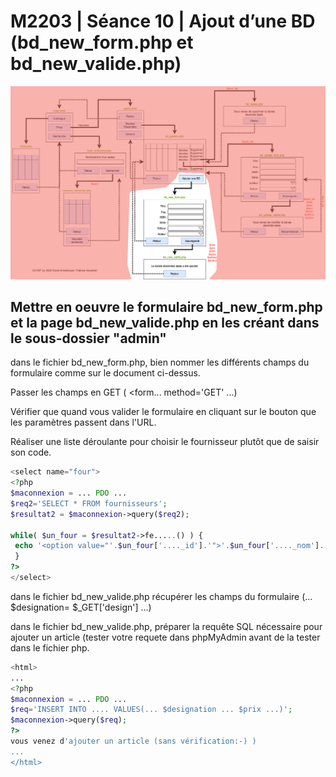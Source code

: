 # M2203 \| Séance 10 \| Ajout d’une BD \(bd\_new\_form.php et bd\_new\_valide.php\)

![Partie ajout d&apos;une BD](.gitbook/assets/dutaf4.png)

## Mettre en oeuvre le formulaire bd\_new\_form.php et la page bd\_new\_valide.php en les créant dans le sous-dossier "admin"

dans le fichier bd\_new\_form.php, bien nommer les différents champs du formulaire comme sur le document ci-dessus.

Passer les champs en GET \( &lt;form... method='GET' ...\)

Vérifier que quand vous valider le formulaire en cliquant sur le bouton que les paramètres passent dans l'URL.

Réaliser une liste déroulante pour choisir le fournisseur plutôt que de saisir son code.

```php
<select name="four">
<?php 
$maconnexion = ... PDO ...
$req2='SELECT * FROM fournisseurs';
$resultat2 = $maconnexion->query($req2);

while( $un_four = $resultat2->fe.....() ) {
 echo '<option value="'.$un_four['...._id'].'">'.$un_four['...._nom'].'</option>';
 }
?>
</select>
```

dans le fichier bd\_new\_valide.php récupérer les champs du formulaire \(... $designation= $\_GET\['design'\] ...\)

dans le fichier bd\_new\_valide.php, préparer la requête SQL nécessaire pour ajouter un article \(tester votre requete dans phpMyAdmin avant de la tester dans le fichier php.

```php
<html>
...
<?php 
$maconnexion = ... PDO ...
$req='INSERT INTO .... VALUES(... $designation ... $prix ...)';
$maconnexion->query($req);
?>
vous venez d'ajouter un article (sans vérification:-) )
...
</html>
```

